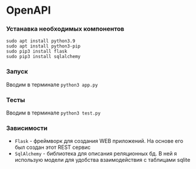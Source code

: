 # OpenAPI

### Устанавка необходимых компонентов

```commandline
sudo apt install python3.9
sudo apt install python3-pip
sudo pip3 install flask
sudo pip3 install sqlalchemy
```

### Запуск
Вводим в терминале `python3 app.py`

### Тесты
Вводим в терминале `python3 test.py`

### Зависимости
- `Flask` - фреймворк для создания WEB приложений. На основе его был создан этот REST сервис
- `SqlAlchemy` - библиотека для описания реляционных бд.
  В ней я использую модели для удобства взаимодействия 
  с таблицами sqlite
  